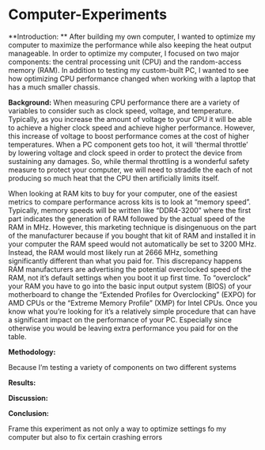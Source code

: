 # Computer-Experiments

**Introduction: **
After building my own computer, I wanted to optimize my computer to maximize the performance while also keeping the heat output manageable. In order to optimize my computer, I focused on two major components: the central processing unit (CPU) and the random-access memory (RAM). In addition to testing my custom-built PC, I wanted to see how optimizing CPU performance changed when working with a laptop that has a much smaller chassis.

**Background:**
When measuring CPU performance there are a variety of variables to consider such as clock speed, voltage, and temperature. Typically, as you increase the amount of voltage to your CPU it will be able to achieve a higher clock speed and achieve higher performance. However, this increase of voltage to boost performance comes at the cost of higher temperatures. When a PC component gets too hot, it will ‘thermal throttle’ by lowering voltage and clock speed in order to protect the device from sustaining any damages. So, while thermal throttling is a wonderful safety measure to protect your computer, we will need to straddle the each of not producing so much heat that the CPU then artificially limits itself. 
 
When looking at RAM kits to buy for your computer, one of the easiest metrics to compare performance across kits is to look at “memory speed”. Typically, memory speeds will be written like “DDR4-3200” where the first part indicates the generation of RAM followed by the actual speed of the RAM in MHz. However, this marketing technique is disingenuous on the part of the manufacturer because if you bought that kit of RAM and installed it in your computer the RAM speed would not automatically be set to 3200 MHz. Instead, the RAM would most likely run at 2666 MHz, something significantly different than what you paid for. This discrepancy happens RAM manufacturers are advertising the potential overclocked speed of the RAM, not it’s default settings when you boot it up first time. To “overclock” your RAM you have to go into the basic input output system (BIOS) of your motherboard to change the “Extended Profiles for Overclocking” (EXPO) for AMD CPUs or the “Extreme Memory Profile” (XMP) for Intel CPUs. Once you know what you’re looking for it’s a relatively simple procedure that can have a significant impact on the performance of your PC. Especially since otherwise you would be leaving extra performance you paid for on the table. 
 

**Methodology:**

Because I’m testing a variety of components on two different systems 


**Results:**

**Discussion:**

**Conclusion:**




Frame this experiment as not only a way to optimize settings fo my computer but also to fix certain crashing errors 
